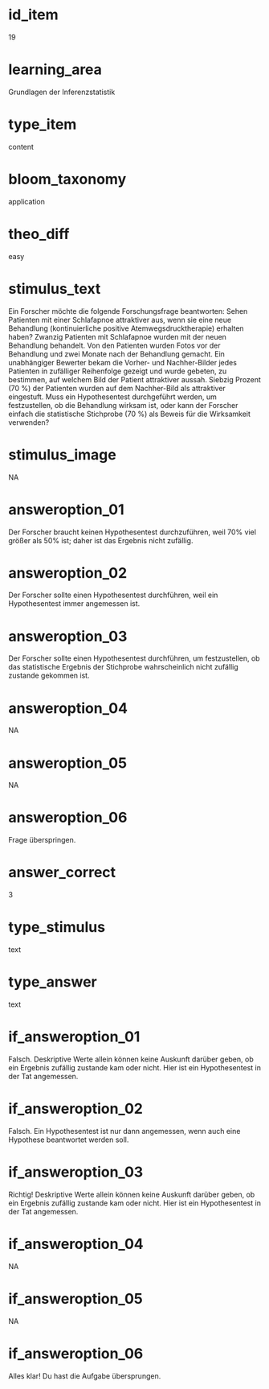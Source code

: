 # id_item
19

# learning_area
Grundlagen der Inferenzstatistik

# type_item
content

# bloom_taxonomy
application

# theo_diff
easy

# stimulus_text
Ein Forscher möchte die folgende Forschungsfrage beantworten: Sehen Patienten mit einer Schlafapnoe attraktiver aus, wenn sie eine neue Behandlung (kontinuierliche positive Atemwegsdrucktherapie) erhalten haben? Zwanzig Patienten mit Schlafapnoe wurden mit der neuen Behandlung behandelt. Von den Patienten wurden Fotos vor der Behandlung und zwei Monate nach der Behandlung gemacht. Ein unabhängiger Bewerter bekam die Vorher- und Nachher-Bilder jedes Patienten in zufälliger Reihenfolge gezeigt und wurde gebeten, zu bestimmen, auf welchem Bild der Patient attraktiver aussah. Siebzig Prozent (70 %) der Patienten wurden auf dem Nachher-Bild als attraktiver eingestuft. Muss ein Hypothesentest durchgeführt werden, um festzustellen, ob die Behandlung wirksam ist, oder kann der Forscher einfach die statistische Stichprobe (70 %) als Beweis für die Wirksamkeit verwenden?

# stimulus_image
NA

# answeroption_01
Der Forscher braucht keinen Hypothesentest durchzuführen, weil 70% viel größer als 50% ist; daher ist das Ergebnis nicht zufällig.

# answeroption_02
Der Forscher sollte einen Hypothesentest durchführen, weil ein Hypothesentest immer angemessen ist.

# answeroption_03
Der Forscher sollte einen Hypothesentest durchführen, um festzustellen, ob das statistische Ergebnis der Stichprobe wahrscheinlich nicht zufällig zustande gekommen ist.

# answeroption_04
NA

# answeroption_05
NA

# answeroption_06
Frage überspringen.

# answer_correct
3

# type_stimulus
text

# type_answer
text

# if_answeroption_01
Falsch. Deskriptive Werte allein können keine Auskunft darüber geben, ob ein Ergebnis zufällig zustande kam oder nicht. Hier ist ein Hypothesentest in der Tat angemessen.

# if_answeroption_02
Falsch. Ein Hypothesentest ist nur dann angemessen, wenn auch eine Hypothese beantwortet werden soll.

# if_answeroption_03
Richtig! Deskriptive Werte allein können keine Auskunft darüber geben, ob ein Ergebnis zufällig zustande kam oder nicht. Hier ist ein Hypothesentest in der Tat angemessen.

# if_answeroption_04
NA

# if_answeroption_05
NA

# if_answeroption_06
Alles klar! Du hast die Aufgabe übersprungen.

